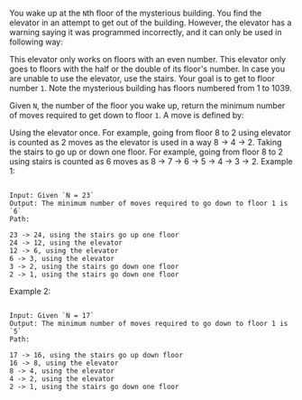 You wake up at the `N`th floor of the mysterious building. You find the elevator in an attempt to get out of the building. However, the elevator has a warning saying it was programmed incorrectly, and it can only be used in following way:

This elevator only works on floors with an even number.
This elevator only goes to floors with the half or the double of its floor's number.
In case you are unable to use the elevator, use the stairs.
Your goal is to get to floor number `1`. Note the mysterious building has floors numbered from 1 to 1039.

Given `N`, the number of the floor you wake up, return the minimum number of moves required to get down to floor `1`. A move is defined by:

Using the elevator once. For example, going from floor 8 to 2 using elevator is counted as 2 moves as the elevator is used in a way 8 -> 4 -> 2.
Taking the stairs to go up or down one floor. For example, going from floor 8 to 2 using stairs is counted as 6 moves as 8 -> 7 -> 6 -> 5 -> 4 -> 3 -> 2.
Example 1:

```

Input: Given `N = 23`
Output: The minimum number of moves required to go down to floor 1 is `6`
Path:

23 -> 24, using the stairs go up one floor
24 -> 12, using the elevator
12 -> 6, using the elevator
6 -> 3, using the elevator
3 -> 2, using the stairs go down one floor
2 -> 1, using the stairs go down one floor
```

Example 2:

```

Input: Given `N = 17`
Output: The minimum number of moves required to go down to floor 1 is `5`
Path:

17 -> 16, using the stairs go up down floor
16 -> 8, using the elevator
8 -> 4, using the elevator
4 -> 2, using the elevator
2 -> 1, using the stairs go down one floor
```
